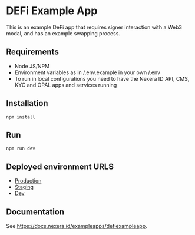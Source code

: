 # DEFi Example App

This is an example DeFi app that requires signer interaction with a Web3 modal, and has an example swapping process.

## Requirements

- Node JS/NPM
- Environment variables as in /.env.example in your own /.env
- To run in local configurations you need to have the Nexera ID API, CMS, KYC and OPAL apps and services running

## Installation

`npm install`

## Run

`npm run dev`

## Deployed environment URLS

- [Production](https://defi-offchain-zkp.nexera.id/)
- [Staging](https://defi-offchain-zkp-staging.nexera.id/)
- [Dev](https://defi-offchain-zkp-dev.nexera.id/)

## Documentation

See <https://docs.nexera.id/exampleapps/defiexampleapp>.
